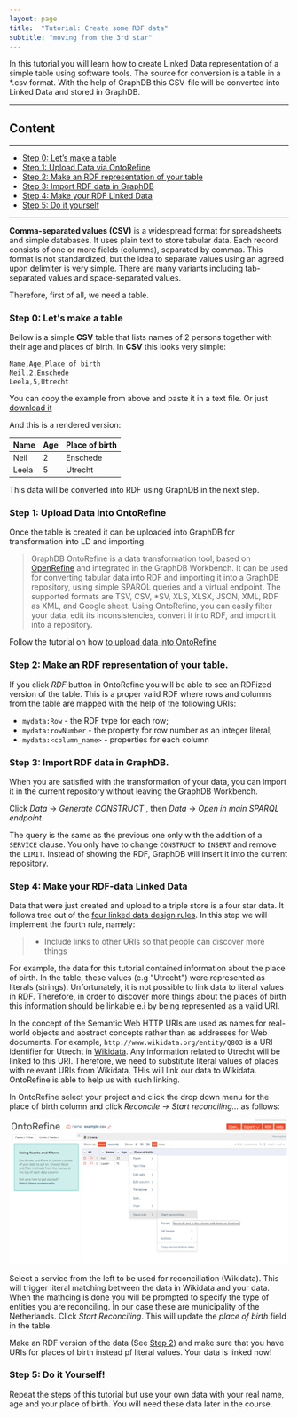 ```yaml
---
layout: page
title:  "Tutorial: Create some RDF data"
subtitle: "moving from the 3rd star"
---
```


In this tutorial you will learn how to create Linked Data representation of a 
simple table using software tools.
The source for conversion is a table in a *.csv format. With the help of GraphDB this CSV-file 
will be converted into Linked Data and stored in GraphDB.

--------------

## Content
---

- [Step 0: Let’s make a table](#step0)
- [Step 1: Upload Data via OntoRefine](#step1)
- [Step 2: Make an RDF representation of your table](#step2)
- [Step 3: Import RDF data in GraphDB](#step3)
- [Step 4: Make your RDF Linked Data](#step4)
- [Step 5: Do it yourself](#step5)

---------------

**Comma-separated values (CSV)** is a widespread format for spreadsheets and simple databases.
It uses plain text to store tabular data. Each record consists of one or more fields (columns),
separated by commas. This format is not standardized, but the idea to separate values using an agreed
upon delimiter is very simple. There are many variants including tab-separated values and
space-separated values.

Therefore, first of all, we need a table.

### Step 0: Let's make a table <a name="step0"></a>

Bellow is a simple **CSV** table that lists names of 2 persons together with their age and places of birth.
In **CSV** this looks very simple:

```csv
Name,Age,Place of birth
Neil,2,Enschede
Leela,5,Utrecht
```

You can copy the example from above and paste it in a text file. 
Or just [download it](https://1drv.ms/u/s!Ah2_2X7uyAX5iNhG5jxgU27tPh19Bw)

And this is a rendered version:

| Name | Age | Place of birth |
| ---- | --- | -------------- |
| Neil | 2 | Enschede |
| Leela | 5 | Utrecht |

This data will be converted into RDF using GraphDB in the next step.
 
### Step 1: Upload Data into OntoRefine <a name="step1"></a>

Once the table is created it can be uploaded into GraphDB for transformation into LD and importing. 

>GraphDB OntoRefine is a data transformation tool, based on [OpenRefine](http://openrefine.org/) and integrated in the 
GraphDB Workbench. It can be used for converting tabular data into RDF and importing it 
into a GraphDB repository, using simple SPARQL queries and a virtual endpoint. 
The supported formats are TSV, CSV, *SV, XLS, XLSX, JSON, XML, RDF as XML, 
and Google sheet. Using OntoRefine, you can easily filter your data, edit its 
inconsistencies, convert it into RDF, and import it into a repository.

Follow the tutorial on how [to upload data into OntoRefine](http://graphdb.ontotext.com/documentation/9.2/free/loading-data-using-ontorefine.html#what-s-in-this-document) 

### Step 2: Make an RDF representation of your table.  <a name="step2"></a>
If you click *RDF* button in OntoRefine you will be able to see an RDFized version of the table. This is a proper 
valid RDF where rows and columns from the table are mapped with the help of the following URIs:

- `mydata:Row` - the RDF type for each row;
- `mydata:rowNumber` - the property for row number as an integer literal;
- `mydata:<column_name>` - properties for each column

### Step 3: Import RDF data in GraphDB.  <a name="step3"></a> 
When you are satisfied with the transformation of your data, you can import it in 
the current repository without leaving the GraphDB Workbench. 

Click *Data* -> *Generate CONSTRUCT* , then *Data* -> *Open in main SPARQL endpoint*

The query is the same as the previous one only with the addition of a `SERVICE` clause. 
You only have to change `CONSTRUCT` to `INSERT` and remove the `LIMIT`. Instead of showing the RDF,
 GraphDB will insert it into the current repository.

### Step 4: Make your RDF-data Linked Data <a name="step4"></a>
Data that were just created and upload to a triple store is a four star data. 
It follows tree out of the [four linked data design rules](https://www.w3.org/DesignIssues/LinkedData.html).
In this step we will implement the fourth rule, namely:

> - Include links to other URIs so that people can discover more things

For example, the data for this tutorial contained information about the place of birth. 
In the table, these values (e.g "Utrecht") were represented as literals (strings). Unfortunately, 
it is not possible to link data to literal values in RDF. Therefore, in order to discover more things about
 the places of birth this information should be linkable e.i by being represented as a valid URI.
 
 In the concept of the Semantic Web HTTP URIs are used as names for real-world objects and abstract concepts
 rather than as addresses for Web documents. For example, `http://www.wikidata.org/entity/Q803` is a URI identifier for Utrecht 
 in [Wikidata](https://www.wikidata.org/wiki/Wikidata:Main_Page). Any information related to Utrecht will be linked to this URI. 
 Therefore, we need to substitute literal values of places with relevant URIs from Wikidata. THis will link our data to Wikidata. 
 OntoRefine is able to help us with such linking. 
 
 In OntoRefine select your project and click the drop down menu for the place of birth column and 
 click *Reconcile* -> *Start reconciling...* as follows: 
 
 <img src="recon.png" alt="reconciliation">
 
 Select a service from the left to be used for reconciliation (Wikidata). This will trigger 
 literal matching between the data in Wikidata and your data. When the mathcing is done you will be 
 prompted to specify the type of entities you are reconciling. In our case these are municipality of the Netherlands.
 Click *Start Reconciling*. This will update the *place of birth* field in the table. 
 
Make an RDF version of the data (See [Step 2](#step2)) and make sure that you have URIs for places 
of birth instead pf literal values. Your data is linked now!

### Step 5: Do it Yourself! <a name="step5"></a>
Repeat the steps of this tutorial but use your own data with your real name, age and your place of birth. 
You will need these data later in the course. 







